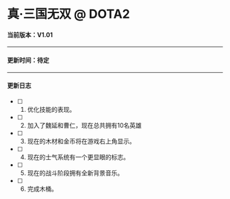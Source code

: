 真·三国无双 @ DOTA2
===================

#### 当前版本：V1.01

----

#### 更新时间：待定

----

#### 更新日志

- [ ] 1. 优化技能的表现。
- [ ] 2. 加入了魏延和曹仁，现在总共拥有10名英雄
- [ ] 3. 现在的木材和金币将在游戏右上角显示。
- [ ] 4. 现在的士气系统有一个更显眼的标志。 
- [ ] 5. 现在的战斗阶段拥有全新背景音乐。
- [ ] 6. 完成木桶。

